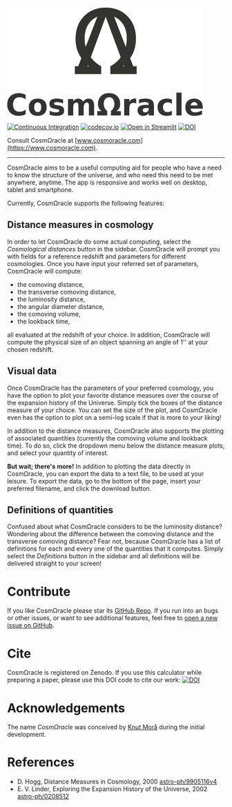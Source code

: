 ![CosmOracle logo](https://github.com/nikosarcevic/CosmOracle/blob/main/images/LogowName_nobg.png)

[![Continuous Integration](https://github.com/nikosarcevic/CosmOracle/actions/workflows/main.yaml/badge.svg?branch=main)](https://github.com/nikosarcevic/CosmOracle/actions/workflows/main.yaml)
[![codecov.io](https://codecov.io/github/nikosarcevic/CosmOracle/coverage.svg?branch=main)](https://codecov.io/github/nikosarcevic/CosmOracle?branch=main)
[![Open in Streamlit](https://static.streamlit.io/badges/streamlit_badge_black_white.svg)](https://share.streamlit.io/nikosarcevic/cosmoracle/main)
[![DOI](https://zenodo.org/badge/440653118.svg)](https://zenodo.org/badge/latestdoi/440653118)

Consult CosmΩracle at [www.cosmoracle.com](https://www.cosmoracle.com).

---

CosmΩracle aims to be a useful computing aid for people who have a need to know the structure of the universe, and who need this need to be met anywhere, anytime.
The app is responsive and works well on desktop, tablet and smartphone.

Currently, CosmΩracle supports the following features:

## Distance measures in cosmology

In order to let CosmΩracle do some actual computing, select the *Cosmological distances* button in the sidebar.
CosmΩracle will prompt you with fields for a reference redshift and parameters for different cosmologies.
Once you have input your referred set of parameters, CosmΩracle will compute:
- the comoving distance,
- the transverse comoving distance,
- the luminosity distance,
- the angular diameter distance,
- the comoving volume,
- the lookback time,

all evaluated at the redshift of your choice.
In addition, CosmΩracle will compute the physical size of an object spanning an angle of 1'' at your chosen redshift.

## Visual data

Once CosmΩracle has the parameters of your preferred cosmology, you have the option to plot your favorite distance measures over the course of the expansion history of the Universe.
Simply tick the boxes of the distance measure of your choice.
You can set the size of the plot, and CosmΩracle even has the option to plot on a semi-log scale if that is more to your liking!

In addition to the distance measures, CosmΩracle also supports the plotting of associated quantities (currently the comoving volume and lookback time).
To do so, click the dropdown menu below the distance measure plots, and select your quantity of interest.

**But wait; there's more!** In addition to plotting the data directly in CosmΩracle, you can export the data to a text file, to be used at your leisure. 
To export the data, go to the bottom of the page, insert your preferred filename, and click the download button.

## Definitions of quantities

Confused about what CosmΩracle considers to be the luminosity distance? 
Wondering about the difference between the comoving distance and the transverse comoving distance?
Fear not, because CosmΩracle has a list of definitions for each and every one of the quantities that it computes. 
Simply select the *Definitions* button in the sidebar and all definitions will be delivered straight to your screen!

# Contribute

If you like CosmΩracle please star its [GitHub Repo](https://github.com/nikosarcevic/CosmOracle/).
If you run into an bugs or other issues, or want to see additional features, feel free to [open a new issue on GitHub](https://github.com/nikosarcevic/CosmOracle/issues/new/choose).

# Cite

CosmΩracle is registered on Zenodo. 
If you use this calculator while preparing a paper, please use this DOI code to cite our work:
[![DOI](https://zenodo.org/badge/440653118.svg)](https://zenodo.org/badge/latestdoi/440653118)

# Acknowledgements

The name *CosmΩracle* was conceived by [Knut Morå](https://github.com/kdund) during the initial development.

# References

- D. Hogg, Distance Measures in Cosmology, 2000 [astro-ph/9905116v4](https://arxiv.org/abs/astro-ph/9905116)
- E. V. Linder, Exploring the Expansion History of the Universe, 2002 [astro-ph/0208512](https://arxiv.org/abs/astro-ph/0208512)
